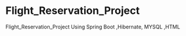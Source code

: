 # Flight_Reservation_Project
Flight_Reservation_Project Using Spring Boot ,Hibernate, MYSQL ,HTML  
